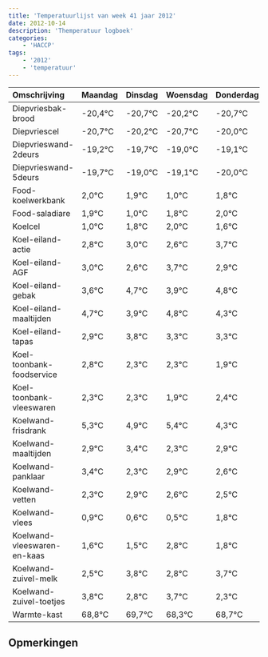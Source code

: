 ```yaml
---
title: 'Temperatuurlijst van week 41 jaar 2012'
date: 2012-10-14
description: 'Themperatuur logboek'
categories:
    - 'HACCP'
tags:
    - '2012'
    - 'temperatuur'
---
```

|Omschrijving|Maandag|Dinsdag|Woensdag|Donderdag|Vrijdag|Zaterdag|Zondag|
|:---|:---|:---|:---|:---|:---|:---|:---|
|Diepvriesbak-brood|-20,4°C|-20,7°C|-20,2°C|-20,7°C|-20,0°C|-20,1°C|-21,0°C|
|Diepvriescel|-20,7°C|-20,2°C|-20,7°C|-20,0°C|-20,1°C|-21,0°C|-20,2°C|
|Diepvrieswand-2deurs|-19,2°C|-19,7°C|-19,0°C|-19,1°C|-20,0°C|-19,2°C|-19,0°C|
|Diepvrieswand-5deurs|-19,7°C|-19,0°C|-19,1°C|-20,0°C|-19,2°C|-19,0°C|-19,4°C|
|Food-koelwerkbank|2,0°C|1,9°C|1,0°C|1,8°C|2,0°C|1,6°C|2,7°C|
|Food-saladiare|1,9°C|1,0°C|1,8°C|2,0°C|1,6°C|2,7°C|1,9°C|
|Koelcel|1,0°C|1,8°C|2,0°C|1,6°C|2,7°C|1,9°C|2,8°C|
|Koel-eiland-actie|2,8°C|3,0°C|2,6°C|3,7°C|2,9°C|3,8°C|3,3°C|
|Koel-eiland-AGF|3,0°C|2,6°C|3,7°C|2,9°C|3,8°C|3,3°C|3,3°C|
|Koel-eiland-gebak|3,6°C|4,7°C|3,9°C|4,8°C|4,3°C|4,3°C|3,9°C|
|Koel-eiland-maaltijden|4,7°C|3,9°C|4,8°C|4,3°C|4,3°C|3,9°C|4,4°C|
|Koel-eiland-tapas|2,9°C|3,8°C|3,3°C|3,3°C|2,9°C|3,4°C|2,3°C|
|Koel-toonbank-foodservice|2,8°C|2,3°C|2,3°C|1,9°C|2,4°C|1,3°C|1,9°C|
|Koel-toonbank-vleeswaren|2,3°C|2,3°C|1,9°C|2,4°C|1,3°C|1,9°C|1,6°C|
|Koelwand-frisdrank|5,3°C|4,9°C|5,4°C|4,3°C|4,9°C|4,6°C|4,5°C|
|Koelwand-maaltijden|2,9°C|3,4°C|2,3°C|2,9°C|2,6°C|2,5°C|3,8°C|
|Koelwand-panklaar|3,4°C|2,3°C|2,9°C|2,6°C|2,5°C|3,8°C|2,8°C|
|Koelwand-vetten|2,3°C|2,9°C|2,6°C|2,5°C|3,8°C|2,8°C|3,7°C|
|Koelwand-vlees|0,9°C|0,6°C|0,5°C|1,8°C|0,8°C|1,7°C|0,3°C|
|Koelwand-vleeswaren-en-kaas|1,6°C|1,5°C|2,8°C|1,8°C|2,7°C|1,3°C|1,7°C|
|Koelwand-zuivel-melk|2,5°C|3,8°C|2,8°C|3,7°C|2,3°C|2,7°C|2,9°C|
|Koelwand-zuivel-toetjes|3,8°C|2,8°C|3,7°C|2,3°C|2,7°C|2,9°C|2,9°C|
|Warmte-kast|68,8°C|69,7°C|68,3°C|68,7°C|68,9°C|68,9°C|68,7°C|

## Opmerkingen



